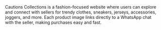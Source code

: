 Cautions Collections is a fashion-focused website where users can explore and connect with sellers for trendy clothes, sneakers, jerseys, accessories, joggers, and more. Each product image links directly to a WhatsApp chat with the seller, making purchases easy and fast.

